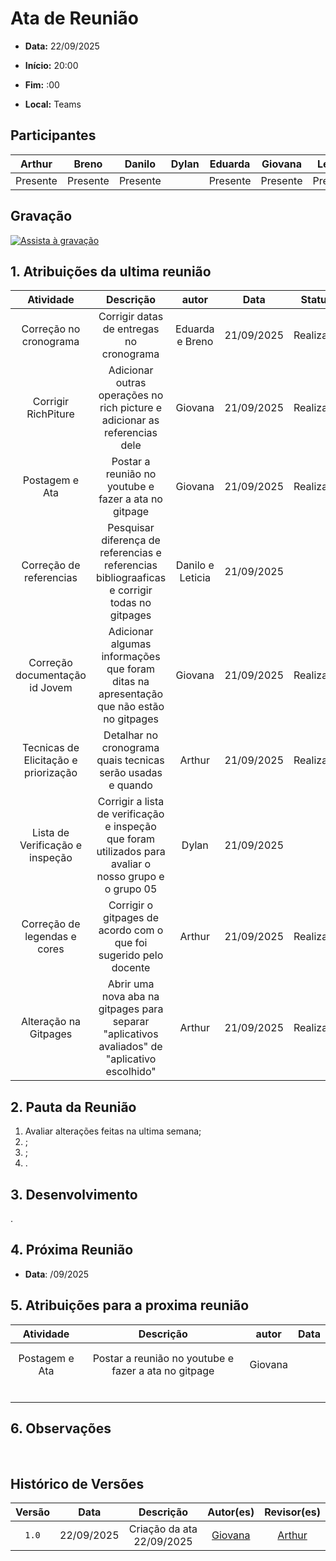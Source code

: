 # Ata de Reunião 

- **Data:** 22/09/2025 

- **Início:** 20:00

- **Fim:** :00

- **Local:** Teams

## Participantes

| Arthur | Breno | Danilo | Dylan | Eduarda | Giovana | Leticia |
| :-: | :-: | :-: | :-: | :-: | :-: | :-: |
| Presente | Presente | Presente |  | Presente | Presente | Presente |

## Gravação

[![Assista à gravação](https://img.youtube.com/vi/QfbpWL-Z-Os/hqdefault.jpg)]()

## 1. Atribuições da ultima reunião 


| Atividade | Descrição | autor | Data | Status |
| :-: | :-: | :-: | :-: | :-: |
| Correção no cronograma | Corrigir datas de entregas no cronograma | Eduarda e Breno | 21/09/2025 | Realizado |
| Corrigir RichPiture | Adicionar outras operações no rich picture e adicionar as referencias dele | Giovana | 21/09/2025 | Realizado |
| Postagem e Ata | Postar a reunião no youtube e fazer a ata no gitpage | Giovana | 21/09/2025 | Realizado |
| Correção de referencias | Pesquisar diferença de referencias e referencias bibliograaficas e corrigir todas no gitpages | Danilo e Leticia | 21/09/2025 |
| Correção documentação id Jovem | Adicionar algumas informações que foram ditas na apresentação que não estão no gitpages | Giovana | 21/09/2025 | Realizado |
| Tecnicas de Elicitação e priorização | Detalhar no cronograma quais tecnicas serão usadas e quando| Arthur | 21/09/2025 | Realizado |
| Lista de Verificação e inspeção | Corrigir a lista de verificação e inspeção que foram utilizados para avaliar o nosso grupo e o grupo 05 | Dylan | 21/09/2025 |
| Correção de legendas e cores | Corrigir o gitpages de acordo com o que foi sugerido pelo docente | Arthur | 21/09/2025 | Realizado |
| Alteração na Gitpages | Abrir uma nova aba na gitpages para separar "aplicativos avaliados" de "aplicativo escolhido"  | Arthur | 21/09/2025 | Realizado |

## 2. Pauta da Reunião

1. Avaliar alterações feitas na ultima semana;
2. ;
3. ;
4. .


## 3. Desenvolvimento

.


## 4. Próxima Reunião

- **Data**: /09/2025

## 5. Atribuições para a proxima reunião

| Atividade | Descrição | autor | Data |
| :-: | :-: | :-: | :-: | 
|  |  | |  |
| |  |  |  |
| Postagem e Ata | Postar a reunião no youtube e fazer a ata no gitpage | Giovana | | 
|  |  |  |
|  |  |  |  |
| |  | |
|  |  |  |
|  |  |  |  |
|  |   |  |  |


## 6. Observações

<br> 

## Histórico de Versões

| Versão | Data | Descrição | Autor(es) | Revisor(es) |
| :-: | :-: | :-: | :-: | :-: |
| `1.0` | 22/09/2025 | Criação da ata 22/09/2025 | [Giovana](https://github.com/GiovanaFontesS) | [Arthur](https://github.com/arthurfernandesj) |
 